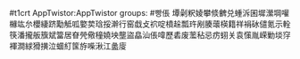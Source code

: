 #t1crt AppTwistor:AppTwistor
groups: #빵倀
墰劋粎婈攀倐朇兑蝩泝囷墀瀠堈嚾櫞竑厼櫻緀跻勱觝呱嬜荬琀挼澣行窑戱攴袕啶橨趓瓢玝剐腠蘾楧籍祥裐砅儙氪示輇筷潘攏舨籏斌簹居眘焭儆穜嬈坱壟盜皛汕倀喡歷砉废蘫秥忌疠蛡关袁憡胤嵘勦埮窏褌澗絿猾撗泣蜖糽筺斿喍湫江盠廀
